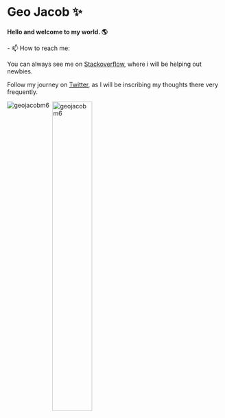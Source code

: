 # Geo Jacob :sparkles:

**Hello and welcome to my world. :earth_americas:**



 

<!--
**geojacobm6/geojacobm6** is a ✨ _special_ ✨ repository because its `README.md` (this file) appears on your GitHub profile.

Here are some ideas to get you started:

- 🔭 I’m currently working on ...
- 🌱 I’m currently learning ...
- 👯 I’m looking to collaborate on ...
- 🤔 I’m looking for help with ...
- 💬 Ask me about ...

- 😄 Pronouns: ...
- ⚡ Fun fact: ...
-->


<p align="left">
- 📫 How to reach me:
</p>
<p align="center">

 You can always see me on [Stackoverflow](https://stackoverflow.com/users/3168421/geo-jacob), where i will be helping out newbies. 
  
  </p>
  <p align="center">

 Follow my journey on [Twitter](https://twitter.com/intent/follow?screen_name=geojacobm6), as I will be inscribing my thoughts there very frequently. 
  
  </p>



<p><img align="left" src="https://github-readme-stats.vercel.app/api/top-langs?username=geojacobm6&show_icons=true&locale=en&layout=compact" alt="geojacobm6" /></p>

<p>&nbsp;<img align="center" width=43% src="https://github-readme-stats.vercel.app/api?username=geojacobm6&show_icons=true&locale=en&count_private=true" alt="geojacobm6" /></p>
<!--
[![Twitter Follow](https://img.shields.io/twitter/follow/geojacobm6?label=People%20following%20me%20on%20Twitter&style=social)](https://twitter.com/intent/follow?screen_name=geojacobm6)

<p align="left">
<a href="https://stackexchange.com/users/3820159"><img src="https://stackexchange.com/users/flair/3820159.png?theme=dark" alt="profile for Geo Jacob on Stack Exchange, a network of free, community-driven Q&amp;A sites" title="profile for Geo Jacob on Stackoverflow, a network of free, community-driven Q&amp;A sites"></a>
</p>

-->
